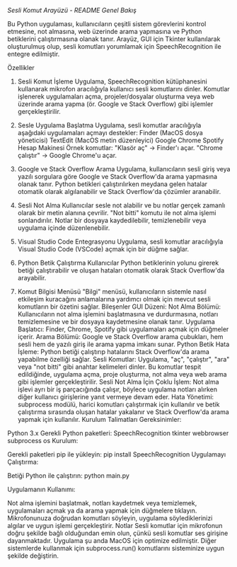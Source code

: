 *Sesli Komut Arayüzü - README
Genel Bakış*

Bu Python uygulaması, kullanıcıların çeşitli sistem görevlerini kontrol etmesine, not almasına, web üzerinde arama yapmasına ve Python betiklerini çalıştırmasına olanak tanır. Arayüz, GUI için Tkinter kullanılarak oluşturulmuş olup, sesli komutları yorumlamak için SpeechRecognition ile entegre edilmiştir.

Özellikler
1. Sesli Komut İşleme
Uygulama, SpeechRecognition kütüphanesini kullanarak mikrofon aracılığıyla kullanıcı sesli komutlarını dinler.
Komutlar işlenerek uygulamaları açma, projeler/dosyalar oluşturma veya web üzerinde arama yapma (ör. Google ve Stack Overflow) gibi işlemler gerçekleştirilir.

2. Sesle Uygulama Başlatma
Uygulama, sesli komutlar aracılığıyla aşağıdaki uygulamaları açmayı destekler:
Finder (MacOS dosya yöneticisi)
TextEdit (MacOS metin düzenleyici)
Google Chrome
Spotify
Hesap Makinesi
Örnek komutlar:
"Klasör aç" → Finder'ı açar.
"Chrome çalıştır" → Google Chrome'u açar.

3. Google ve Stack Overflow Arama
Uygulama, kullanıcıların sesli giriş veya yazılı sorgulara göre Google ve Stack Overflow'da arama yapmasına olanak tanır.
Python betikleri çalıştırılırken meydana gelen hatalar otomatik olarak algılanabilir ve Stack Overflow'da çözümler aranabilir.

4. Sesli Not Alma
Kullanıcılar sesle not alabilir ve bu notlar gerçek zamanlı olarak bir metin alanına çevrilir.
"Not bitti" komutu ile not alma işlemi sonlandırılır.
Notlar bir dosyaya kaydedilebilir, temizlenebilir veya uygulama içinde düzenlenebilir.

5. Visual Studio Code Entegrasyonu
Uygulama, sesli komutlar aracılığıyla Visual Studio Code (VSCode) açmak için bir düğme sağlar.

6. Python Betik Çalıştırma
Kullanıcılar Python betiklerinin yolunu girerek betiği çalıştırabilir ve oluşan hataları otomatik olarak Stack Overflow'da arayabilir.

7. Komut Bilgisi Menüsü
"Bilgi" menüsü, kullanıcıların sistemle nasıl etkileşim kuracağını anlamalarına yardımcı olmak için mevcut sesli komutların bir özetini sağlar.
Bileşenler
GUI Düzeni:
Not Alma Bölümü:
Kullanıcıların not alma işlemini başlatmasına ve durdurmasına, notları temizlemesine ve bir dosyaya kaydetmesine olanak tanır.
Uygulama Başlatıcı:
Finder, Chrome, Spotify gibi uygulamaları açmak için düğmeler içerir.
Arama Bölümü:
Google ve Stack Overflow arama çubukları, hem sesli hem de yazılı giriş ile arama yapma imkanı sunar.
Python Betik Hata İşleme:
Python betiği çalıştırıp hatalarını Stack Overflow'da arama yapabilme özelliği sağlar.
Sesli Komutlar:
Uygulama, "aç", "çalıştır", "ara" veya "not bitti" gibi anahtar kelimeleri dinler.
Bu komutlar tespit edildiğinde, uygulama açma, proje oluşturma, not alma veya web arama gibi işlemler gerçekleştirilir.
Sesli Not Alma İçin Çoklu İşlem:
Not alma işlevi ayrı bir iş parçacığında çalışır, böylece uygulama notları alırken diğer kullanıcı girişlerine yanıt vermeye devam eder.
Hata Yönetimi:
subprocess modülü, harici komutları çalıştırmak için kullanılır ve betik çalıştırma sırasında oluşan hatalar yakalanır ve Stack Overflow'da arama yapmak için kullanılır.
Kurulum Talimatları
Gereksinimler:

Python 3.x
Gerekli Python paketleri:
SpeechRecognition
tkinter
webbrowser
subprocess
os
Kurulum:

Gerekli paketleri pip ile yükleyin:
pip install SpeechRecognition
Uygulamayı Çalıştırma:

Betiği Python ile çalıştırın:
python main.py

Uygulamanın Kullanımı:

Not alma işlemini başlatmak, notları kaydetmek veya temizlemek, uygulamaları açmak ya da arama yapmak için düğmelere tıklayın.
Mikrofonunuza doğrudan komutları söyleyin, uygulama söylediklerinizi algılar ve uygun işlemi gerçekleştirir.
Notlar
Sesli komutlar için mikrofonun doğru şekilde bağlı olduğundan emin olun, çünkü sesli komutlar ses girişine dayanmaktadır.
Uygulama şu anda MacOS için optimize edilmiştir. Diğer sistemlerde kullanmak için subprocess.run() komutlarını sisteminize uygun şekilde değiştirin.

